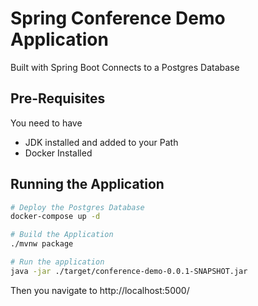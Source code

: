 # Spring Conference Demo Application

Built with Spring Boot Connects to a Postgres Database

## Pre-Requisites
You need to have
- JDK installed and added to your Path
- Docker Installed

## Running the Application
```bash
# Deploy the Postgres Database
docker-compose up -d

# Build the Application
./mvnw package 

# Run the application
java -jar ./target/conference-demo-0.0.1-SNAPSHOT.jar
```

Then you navigate to http://localhost:5000/
